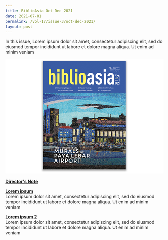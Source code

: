 ```yaml
---
title: BiblioAsia Oct Dec 2021
date: 2021-07-01
permalink: /vol-17/issue-3/oct-dec-2021/
layout: post
---
```

In this issue, Lorem ipsum dolor sit amet, consectetur adipiscing elit, sed do eiusmod tempor incididunt ut labore et dolore magna aliqua. Ut enim ad minim veniam

<img src="/images/Vol-17-issue-2/cover.jpg" width="auto" height="70%">

<b>[Director's Note](/vol-17/issue-3/oct-dec-2021/dn)</b>

<b>[Lorem ipsum](/vol-17/issue-3/oct-dec-2021/lorem)</b><br>Lorem ipsum dolor sit amet, consectetur adipiscing elit, sed do eiusmod tempor incididunt ut labore et dolore magna aliqua. Ut enim ad minim veniam

<b> [Lorem ipsum 2](/vol-17/issue-3/oct-dec-2021/lorem2)</b><br>Lorem ipsum dolor sit amet, consectetur adipiscing elit, sed do eiusmod tempor incididunt ut labore et dolore magna aliqua. Ut enim ad minim veniam